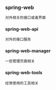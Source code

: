 ### spring-web
```java
对外相关的接口或者界面
```

#### spring-web-api
```java
对外的接口服务
```
#### spring-web-manager
```java
一些管理页面相关
```
#### spring-web-tools
```java
经常使用的工具相关
```